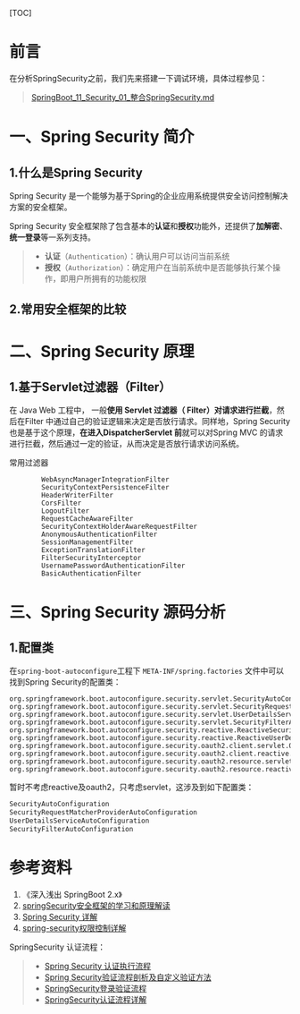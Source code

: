 [TOC]





# 前言

在分析SpringSecurity之前，我们先来搭建一下调试环境，具体过程参见：

> [SpringBoot_11_Security_01_整合SpringSecurity.md](../spring-boot/SpringBoot_11_Security_01_整合SpringSecurity.md)





# 一、Spring Security 简介

## 1.什么是Spring Security

Spring Security 是一个能够为基于Spring的企业应用系统提供安全访问控制解决方案的安全框架。



Spring Security 安全框架除了包含基本的**认证**和**授权**功能外，还提供了**加解密**、**统一登录**等一系列支持。

> - **认证**（`Authentication`）：确认用户可以访问当前系统
> - **授权**（`Authorization`）：确定用户在当前系统中是否能够执行某个操作，即用户所拥有的功能权限





## 2.常用安全框架的比较





# 二、Spring Security 原理

## 1.基于Servlet过滤器（Filter）

在 Java Web 工程中， 一般**使用 Servlet 过滤器（ Filter）对请求进行拦截**，然后在Filter 中通过自己的验证逻辑来决定是否放行请求。同样地，Spring Security 也是基于这个原理，**在进入DispatcherServlet 前**就可以对Spring MVC 的请求进行拦截，然后通过一定的验证，从而决定是否放行请求访问系统。



常用过滤器







```
        WebAsyncManagerIntegrationFilter 
        SecurityContextPersistenceFilter 
        HeaderWriterFilter 
        CorsFilter 
        LogoutFilter
        RequestCacheAwareFilter
        SecurityContextHolderAwareRequestFilter
        AnonymousAuthenticationFilter
        SessionManagementFilter
        ExceptionTranslationFilter
        FilterSecurityInterceptor
        UsernamePasswordAuthenticationFilter
        BasicAuthenticationFilter
```











# 三、Spring Security 源码分析

## 1.配置类

在`spring-boot-autoconfigure`工程下 `META-INF/spring.factories` 文件中可以找到Spring Security的配置类：

```properties
org.springframework.boot.autoconfigure.security.servlet.SecurityAutoConfiguration,\
org.springframework.boot.autoconfigure.security.servlet.SecurityRequestMatcherProviderAutoConfiguration,\
org.springframework.boot.autoconfigure.security.servlet.UserDetailsServiceAutoConfiguration,\
org.springframework.boot.autoconfigure.security.servlet.SecurityFilterAutoConfiguration,\
org.springframework.boot.autoconfigure.security.reactive.ReactiveSecurityAutoConfiguration,\
org.springframework.boot.autoconfigure.security.reactive.ReactiveUserDetailsServiceAutoConfiguration,\
org.springframework.boot.autoconfigure.security.oauth2.client.servlet.OAuth2ClientAutoConfiguration,\
org.springframework.boot.autoconfigure.security.oauth2.client.reactive.ReactiveOAuth2ClientAutoConfiguration,\
org.springframework.boot.autoconfigure.security.oauth2.resource.servlet.OAuth2ResourceServerAutoConfiguration,\
org.springframework.boot.autoconfigure.security.oauth2.resource.reactive.ReactiveOAuth2ResourceServerAutoConfiguration,\
```

暂时不考虑reactive及oauth2，只考虑servlet，这涉及到如下配置类：

```java
SecurityAutoConfiguration
SecurityRequestMatcherProviderAutoConfiguration
UserDetailsServiceAutoConfiguration
SecurityFilterAutoConfiguration
```





















# 参考资料

1. 《深入浅出 SpringBoot 2.x》
2. [springSecurity安全框架的学习和原理解读](https://blog.csdn.net/liushangzaibeijing/article/details/81220610)
3. [Spring Security 详解](https://www.jianshu.com/p/ac42f38baf6e)
4. [spring-security权限控制详解](https://www.cnblogs.com/fp2952/p/8933107.html)



SpringSecurity 认证流程：

> - [Spring Security 认证执行流程](https://www.cnblogs.com/niceyoo/p/10969588.html)
> - [Spring Security验证流程剖析及自定义验证方法](https://blog.csdn.net/u011467458/article/details/90718849)
> - [SpringSecurity登录验证流程](https://blog.csdn.net/qq_34886599/article/details/80370714)
> - [SpringSecurity认证流程详解](https://www.cnblogs.com/jpfss/p/11022457.html)



